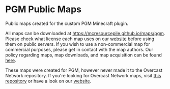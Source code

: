# PGM Public Maps

Public maps created for the custom PGM Minecraft plugin.

All maps can be downloaded at https://mcresourcepile.github.io/maps/pgm. Please check what license each map uses on our [website](https://mcresourcepile.github.io/maps/pgm) before using them on public servers. If you wish to use a non-commercial map for commercial purposes, please get in contact with the map authors. Our policy regarding maps, map downloads, and map acquisition can be found [here](https://mcresourcepile.github.io/policies/maps).

These maps were created for PGM, however never made it to the Overcast Network repository. If you're looking for Overcast Network maps, visit [this repository](https://github.com/MCResourcePile/overcast-maps) or have a look on our [website](https://mcresourcepile.github.io/mapstack/overcast).
